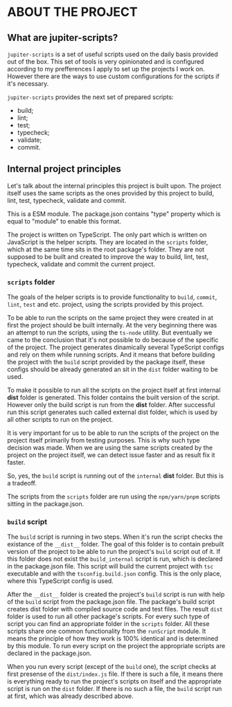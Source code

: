 # ABOUT THE PROJECT

## What are jupiter-scripts?

`jupiter-scripts` is a set of useful scripts used on the daily basis provided out of the box. 
This set of tools is very opinionated and is configured according to my prefferences I apply
to set up the projects I work on. However there are the ways to use custom configurations for the scripts
if it's necessary.

`jupiter-scripts` provides the next set of prepared scripts:

- build;
- lint;
- test;
- typecheck;
- validate;
- commit.

## Internal project principles

Let's talk about the internal principles this project is built upon. The project itself uses the same scripts as the ones
provided by this project to build, lint, test, typecheck, validate and commit.

This is a ESM module. The package.json contains "type" property which is equal to "module" to enable this format.

The project is written on TypeScript. The only part which is written on JavaScript is the helper scripts. They are located in the 
`scripts` folder, which at the same time sits in the root package's folder. They are not supposed to be built and created to
improve the way to build, lint, test, typecheck, validate and commit the current project.

### `scripts` folder

The goals of the helper scripts is to provide functionality to `build`, `commit`, `lint`, `test` and etc. project, using the 
scripts provided by this project.

To be able to run the scripts on the same project they were created in at first the project should be built internally.
At the very beginning there was an attempt to run the scripts, using the `ts-node` utility. But eventually we came to
the conclusion that it's not possible to do because of the specific of the project. The project generates dinamically several
TypeScript configs and rely on them while running scripts. And it means that before building the project with the `build` script
provided by the package itself, these configs should be already generated an sit in the `dist` folder waiting to be used.

To make it possible to run all the scripts on the project itself at first internal __dist__ folder is generated. This folder 
contains the built version of the script. However only the build script is run from the __dist__ folder. After successful run this 
script generates such called external dist folder, which is used by all other scripts to run on the project.

It is very important for us to be able to run the scripts of the project on the project itself primarily from testing purposes. This is why such type decision
was made. When we are using the same scripts created by the project on the project itself, we can detect issue faster and as result fix it faster.

So, yes, the `build` script is running out of the `internal` __dist__ folder. But this is a tradeoff.

The scripts from the `scripts` folder are run using the `npm/yarn/pnpm` scripts sitting in the package.json.

### `build` script

The `build` script is running in two steps. When it's run the script checks the existance of the `__dist__` folder. The goal of this folder
is to contain prebuilt version of the project to be able to run the project's `build` script out of it. If this folder does not exist the 
`build_internal` script is run, which is declared in the package.json file. This script will build the current project with `tsc` executable and 
with the `tsconfig.build.json` config. This is the only place, where this TypeScript config is used.

After the `__dist__` folder is created the project's `build` script is run with help of the `build` script from the package.json file. The package's build script
creates dist folder with compiled source code and test files. The result `dist` folder is used to run all other package's scripts. For every such type of script
you can find an appropriate folder in the `scripts` folder. All these scripts share one common functionality from the `runScript` module. It means the principle of 
how they work is 100% identical and is determined by this module. To run every script on the project the appropriate scripts are declared in the package.json.

When you run every script (except of the `build` one), the script checks at first presense of the `dist/index.js` file. If there is such a file, it means there is 
everything ready to run the project's scripts on itself and the appropriate script is run on the `dist` folder. If there is no such a file, the `build` script run at first,
which was already described above.
